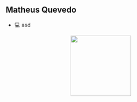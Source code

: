 ## Matheus Quevedo

- 💻 asd

<div align="center">
  <img height="160em" src="https://github-readme-stats.vercel.app/api/top-langs/?username=mthquevedo&layout=compact&icons=true&theme=tokyonight"/>
</div>
